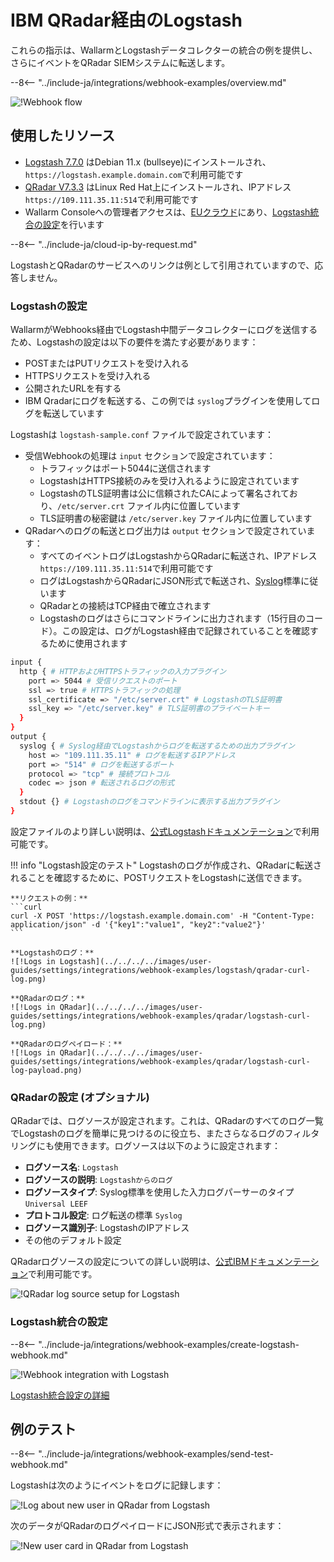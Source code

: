 # IBM QRadar経由のLogstash

これらの指示は、WallarmとLogstashデータコレクターの統合の例を提供し、さらにイベントをQRadar SIEMシステムに転送します。

--8<-- "../include-ja/integrations/webhook-examples/overview.md"

![!Webhook flow](../../../../images/user-guides/settings/integrations/webhook-examples/logstash/qradar-scheme.png)

## 使用したリソース

* [Logstash 7.7.0](#logstash-configuration) はDebian 11.x (bullseye)にインストールされ、`https://logstash.example.domain.com`で利用可能です
* [QRadar V7.3.3](#qradar-configuration-optional) はLinux Red Hat上にインストールされ、IPアドレス `https://109.111.35.11:514`で利用可能です
* Wallarm Consoleへの管理者アクセスは、[EUクラウド](https://my.wallarm.com)にあり、[Logstash統合の設定](#configuration-of-logstash-integration)を行います

--8<-- "../include-ja/cloud-ip-by-request.md"

LogstashとQRadarのサービスへのリンクは例として引用されていますので、応答しません。

### Logstashの設定

WallarmがWebhooks経由でLogstash中間データコレクターにログを送信するため、Logstashの設定は以下の要件を満たす必要があります：

* POSTまたはPUTリクエストを受け入れる
* HTTPSリクエストを受け入れる
* 公開されたURLを有する
* IBM Qradarにログを転送する、この例では `syslog`プラグインを使用してログを転送しています

Logstashは `logstash-sample.conf` ファイルで設定されています：

* 受信Webhookの処理は `input` セクションで設定されています：
    * トラフィックはポート5044に送信されます
    * LogstashはHTTPS接続のみを受け入れるように設定されています
    * LogstashのTLS証明書は公に信頼されたCAによって署名されており、`/etc/server.crt` ファイル内に位置しています
    * TLS証明書の秘密鍵は `/etc/server.key` ファイル内に位置しています
* QRadarへのログの転送とログ出力は `output` セクションで設定されています：
    * すべてのイベントログはLogstashからQRadarに転送され、IPアドレス `https://109.111.35.11:514`で利用可能です
    * ログはLogstashからQRadarにJSON形式で転送され、[Syslog](https://en.wikipedia.org/wiki/Syslog)標準に従います
    * QRadarとの接続はTCP経由で確立されます
    * Logstashのログはさらにコマンドラインに出力されます（15行目のコード）。この設定は、ログがLogstash経由で記録されていることを確認するために使用されます

```bash linenums="1"
input {
  http { # HTTPおよびHTTPSトラフィックの入力プラグイン
    port => 5044 # 受信リクエストのポート
    ssl => true # HTTPSトラフィックの処理
    ssl_certificate => "/etc/server.crt" # LogstashのTLS証明書
    ssl_key => "/etc/server.key" # TLS証明書のプライベートキー
  }
}
output {
  syslog { # Syslog経由でLogstashからログを転送するための出力プラグイン
    host => "109.111.35.11" # ログを転送するIPアドレス
    port => "514" # ログを転送するポート
    protocol => "tcp" # 接続プロトコル
    codec => json # 転送されるログの形式
  }
  stdout {} # Logstashのログをコマンドラインに表示する出力プラグイン
}
```

設定ファイルのより詳しい説明は、[公式Logstashドキュメンテーション](https://www.elastic.co/guide/en/logstash/current/configuration-file-structure.html)で利用可能です。

!!! info "Logstash設定のテスト"
    Logstashのログが作成され、QRadarに転送されることを確認するために、POSTリクエストをLogstashに送信できます。

    **リクエストの例：**
    ```curl
    curl -X POST 'https://logstash.example.domain.com' -H "Content-Type: application/json" -d '{"key1":"value1", "key2":"value2"}'
    ```

    **Logstashのログ：**
    ![!Logs in Logstash](../../../../images/user-guides/settings/integrations/webhook-examples/logstash/qradar-curl-log.png)

    **QRadarのログ：**
    ![!Logs in QRadar](../../../../images/user-guides/settings/integrations/webhook-examples/qradar/logstash-curl-log.png)

    **QRadarのログペイロード：**
    ![!Logs in QRadar](../../../../images/user-guides/settings/integrations/webhook-examples/qradar/logstash-curl-log-payload.png)

### QRadarの設定 (オプショナル)

QRadarでは、ログソースが設定されます。これは、QRadarのすべてのログ一覧でLogstashのログを簡単に見つけるのに役立ち、またさらなるログのフィルタリングにも使用できます。ログソースは以下のように設定されます：

* **ログソース名**: `Logstash`
* **ログソースの説明**: `Logstashからのログ`
* **ログソースタイプ**: Syslog標準を使用した入力ログパーサーのタイプ `Universal LEEF`
* **プロトコル設定**: ログ転送の標準 `Syslog`
* **ログソース識別子**: LogstashのIPアドレス
* その他のデフォルト設定

QRadarログソースの設定についての詳しい説明は、[公式IBMドキュメンテーション](https://www.ibm.com/support/knowledgecenter/en/SS42VS_DSM/com.ibm.dsm.doc/b_dsm_guide.pdf?origURL=SS42VS_DSM/b_dsm_guide.pdf)で利用可能です。

![!QRadar log source setup for Logstash](../../../../images/user-guides/settings/integrations/webhook-examples/qradar/logstash-setup.png)

### Logstash統合の設定

--8<-- "../include-ja/integrations/webhook-examples/create-logstash-webhook.md"

![!Webhook integration with Logstash](../../../../images/user-guides/settings/integrations/add-logstash-integration.png)

[Logstash統合設定の詳細](../logstash.md)

## 例のテスト

--8<-- "../include-ja/integrations/webhook-examples/send-test-webhook.md"

Logstashは次のようにイベントをログに記録します：

![!Log about new user in QRadar from Logstash](../../../../images/user-guides/settings/integrations/webhook-examples/logstash/qradar-user-log.png)

次のデータがQRadarのログペイロードにJSON形式で表示されます：

![!New user card in QRadar from Logstash](../../../../images/user-guides/settings/integrations/webhook-examples/qradar/logstash-user.png)
